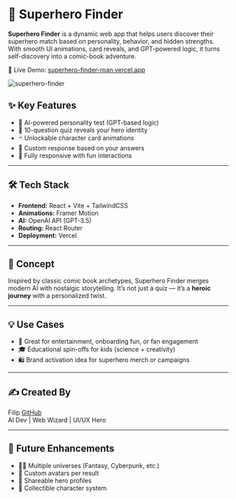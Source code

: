 # 🦸 Superhero Finder

**Superhero Finder** is a dynamic web app that helps users discover their superhero match based on personality, behavior, and hidden strengths. With smooth UI animations, card reveals, and GPT-powered logic, it turns self-discovery into a comic-book adventure.

🔗 Live Demo: [superhero-finder-roan.vercel.app](https://superhero-finder-roan.vercel.app)

![superhero-finder](https://github.com/user-attachments/assets/db740cbe-c140-47b3-a363-aa5061abed80)

## ✨ Key Features

- 🤖 AI-powered personality test (GPT-based logic)
- 🧬 10-question quiz reveals your hero identity
- 🃏 Unlockable character card animations
- 💬 Custom response based on your answers
- 📱 Fully responsive with fun interactions

---

## 🛠 Tech Stack

- **Frontend:** React + Vite + TailwindCSS
- **Animations:** Framer Motion
- **AI:** OpenAI API (GPT-3.5)
- **Routing:** React Router
- **Deployment:** Vercel

---

## 🧠 Concept

Inspired by classic comic book archetypes, Superhero Finder merges modern AI with nostalgic storytelling. It’s not just a quiz — it’s a **heroic journey** with a personalized twist.

---

## 💡 Use Cases

- 👥 Great for entertainment, onboarding fun, or fan engagement
- 🎓 Educational spin-offs for kids (science + creativity)
- 🛍️ Brand activation idea for superhero merch or campaigns

---

## ✍️ Created By
Filip
[GitHub](https://github.com/filipvijo)  
AI Dev | Web Wizard | UI/UX Hero

---

## 🚀 Future Enhancements

- 🧙‍♂️ Multiple universes (Fantasy, Cyberpunk, etc.)
- 🎨 Custom avatars per result
- 📝 Shareable hero profiles
- 🧪 Collectible character system
